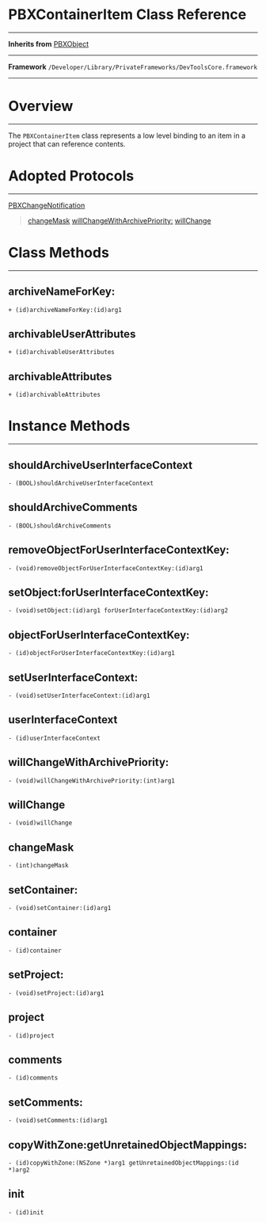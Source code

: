 # PBXContainerItem Class Reference #

---

**Inherits from** [PBXObject](PBXObject.md)

---

**Framework** `/Developer/Library/PrivateFrameworks/DevToolsCore.framework`

---


# Overview #

---

The `PBXContainerItem` class represents a low level binding to an item in a project that can reference contents.

# Adopted Protocols #

---

[PBXChangeNotification](PBXChangeNotification.md)
> [changeMask](PBXChangeNotification#changeMask.md)
> [willChangeWithArchivePriority:](PBXChangeNotification#willChangeWithArchivePriority:.md)
> [willChange](PBXChangeNotification#willChange.md)

# Class Methods #

---

## archiveNameForKey: ##
`+ (id)archiveNameForKey:(id)arg1`
## archivableUserAttributes ##
`+ (id)archivableUserAttributes`
## archivableAttributes ##
`+ (id)archivableAttributes`

# Instance Methods #

---

## shouldArchiveUserInterfaceContext ##
`- (BOOL)shouldArchiveUserInterfaceContext`
## shouldArchiveComments ##
`- (BOOL)shouldArchiveComments`
## removeObjectForUserInterfaceContextKey: ##
`- (void)removeObjectForUserInterfaceContextKey:(id)arg1`
## setObject:forUserInterfaceContextKey: ##
`- (void)setObject:(id)arg1 forUserInterfaceContextKey:(id)arg2`
## objectForUserInterfaceContextKey: ##
`- (id)objectForUserInterfaceContextKey:(id)arg1`
## setUserInterfaceContext: ##
`- (void)setUserInterfaceContext:(id)arg1`
## userInterfaceContext ##
`- (id)userInterfaceContext`
## willChangeWithArchivePriority: ##
`- (void)willChangeWithArchivePriority:(int)arg1`
## willChange ##
`- (void)willChange`
## changeMask ##
`- (int)changeMask`
## setContainer: ##
`- (void)setContainer:(id)arg1`
## container ##
`- (id)container`
## setProject: ##
`- (void)setProject:(id)arg1`
## project ##
`- (id)project`
## comments ##
`- (id)comments`
## setComments: ##
`- (void)setComments:(id)arg1`
## copyWithZone:getUnretainedObjectMappings: ##
`- (id)copyWithZone:(NSZone *)arg1 getUnretainedObjectMappings:(id *)arg2`
## init ##
`- (id)init`